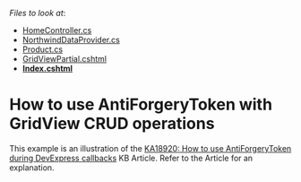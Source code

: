 <!-- default file list -->
*Files to look at*:

* [HomeController.cs](./CS/T292767CS_4.0/Controllers/HomeController.cs)
* [NorthwindDataProvider.cs](./CS/T292767CS_4.0/Models/NorthwindDataProvider.cs)
* [Product.cs](./CS/T292767CS_4.0/Models/Product.cs)
* [GridViewPartial.cshtml](./CS/T292767CS_4.0/Views/Home/GridViewPartial.cshtml)
* **[Index.cshtml](./CS/T292767CS_4.0/Views/Home/Index.cshtml)**
<!-- default file list end -->
# How to use AntiForgeryToken with GridView CRUD operations


This example is an illustration of the <a href="https://www.devexpress.com/Support/Center/p/KA18920">KA18920: How to use AntiForgeryToken during DevExpress callbacks</a> KB Article. Refer to the Article for an explanation.

<br/>


